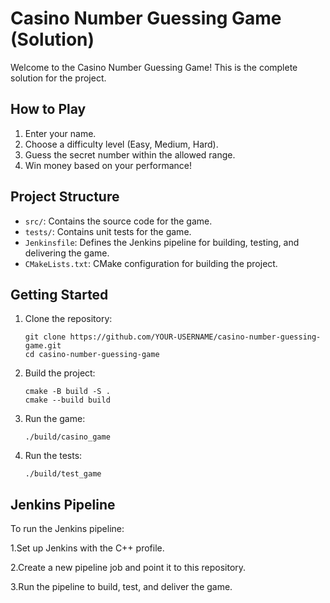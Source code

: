 # Casino Number Guessing Game (Solution)

Welcome to the Casino Number Guessing Game! This is the complete solution for the project.

## How to Play

1. Enter your name.
2. Choose a difficulty level (Easy, Medium, Hard).
3. Guess the secret number within the allowed range.
4. Win money based on your performance!

## Project Structure

- `src/`: Contains the source code for the game.
- `tests/`: Contains unit tests for the game.
- `Jenkinsfile`: Defines the Jenkins pipeline for building, testing, and delivering the game.
- `CMakeLists.txt`: CMake configuration for building the project.

## Getting Started

1. Clone the repository:
   ```
   git clone https://github.com/YOUR-USERNAME/casino-number-guessing-game.git
   cd casino-number-guessing-game
   ```

2. Build the project:
    ```
    cmake -B build -S .
    cmake --build build
    ```

3. Run the game:
    ```
    ./build/casino_game
    ```

4. Run the tests:
    ```
    ./build/test_game
    ```

## Jenkins Pipeline

To run the Jenkins pipeline:

1.Set up Jenkins with the C++ profile.

2.Create a new pipeline job and point it to this repository.

3.Run the pipeline to build, test, and deliver the game.